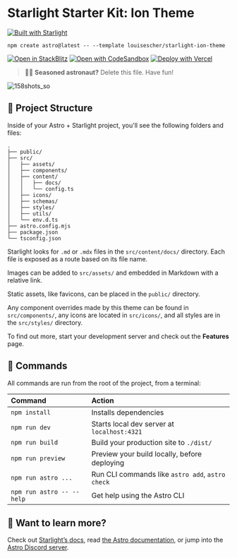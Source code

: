 # Starlight Starter Kit: Ion Theme

[![Built with Starlight](https://astro.badg.es/v2/built-with-starlight/tiny.svg)](https://starlight.astro.build)

```
npm create astro@latest -- --template louisescher/starlight-ion-theme
```

[![Open in StackBlitz](https://developer.stackblitz.com/img/open_in_stackblitz.svg)](https://stackblitz.com/github/louisescher/starlight-ion-theme)
[![Open with CodeSandbox](https://assets.codesandbox.io/github/button-edit-lime.svg)](https://codesandbox.io/p/sandbox/github/louisescher/starlight-ion-theme)
[![Deploy with Vercel](https://vercel.com/button)](https://vercel.com/new/clone?repository-url=https%3A%2F%2Fgithub.com%2Flouisescher%2Fstarlight-ion-theme&project-name=my-starlight-ion-docs&repository-name=my-starlight-ion-docs)

> 🧑‍🚀 **Seasoned astronaut?** Delete this file. Have fun!

![158shots_so](https://github.com/louisescher/starlight-ion-theme/assets/66965600/64241499-8c8e-4672-bf4d-b2d8ff2a6862)

## 🚀 Project Structure

Inside of your Astro + Starlight project, you'll see the following folders and files:

```
.
├── public/
├── src/
│   ├── assets/
│   ├── components/
│   ├── content/
│   │   ├── docs/
│   │   └── config.ts
│   ├── icons/
│   ├── schemas/
│   ├── styles/
│   ├── utils/
│   └── env.d.ts
├── astro.config.mjs
├── package.json
└── tsconfig.json
```

Starlight looks for `.md` or `.mdx` files in the `src/content/docs/` directory. Each file is exposed as a route based on its file name.

Images can be added to `src/assets/` and embedded in Markdown with a relative link.

Static assets, like favicons, can be placed in the `public/` directory.

Any component overrides made by this theme can be found in `src/components/`, any icons are located in `src/icons/`, and all styles are
in the `src/styles/` directory.

To find out more, start your development server and check out the **Features** page.

## 🧞 Commands

All commands are run from the root of the project, from a terminal:

| Command                   | Action                                           |
| :------------------------ | :----------------------------------------------- |
| `npm install`             | Installs dependencies                            |
| `npm run dev`             | Starts local dev server at `localhost:4321`      |
| `npm run build`           | Build your production site to `./dist/`          |
| `npm run preview`         | Preview your build locally, before deploying     |
| `npm run astro ...`       | Run CLI commands like `astro add`, `astro check` |
| `npm run astro -- --help` | Get help using the Astro CLI                     |

## 👀 Want to learn more?

Check out [Starlight’s docs](https://starlight.astro.build/), read [the Astro documentation](https://docs.astro.build), or jump into the [Astro Discord server](https://astro.build/chat).
